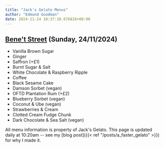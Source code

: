 ```yaml
---
title: "Jack's Gelato Menus"
author: "Edmund Goodman"
date: 2024-11-24 10:37:10.676826+00:00
---
```


## [Bene't Street](https://www.jacksgelato.com/bene-t-street-menu) (Sunday, 24/11/2024)

- Vanilla Brown Sugar
- Ginger
- Saffron (+£1)
- Burnt Sugar & Salt
- White Chocolate & Raspberry Ripple
- Coffee
- Black Sesame Cake
- Damson Sorbet (vegan)
- OFTD Plantation Rum (+£2)
- Blueberry Sorbet (vegan)
- Coconut & Ube (vegan)
- Strawberries & Cream
- Clotted Cream Fudge Chunk
- Dark Chocolate & Sea Salt (vegan)

All menu information is property of Jack's Gelato. This page is
updated daily at 10:20am -- see my
[blog post]({{< ref "/posts/a_faster_gelato" >}}) for why I made it.
